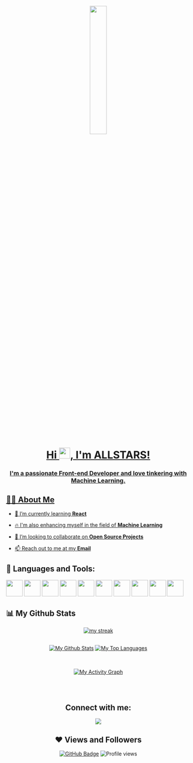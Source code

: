 <a href="#"><p align = "center"><img align = "middle" width="30%" height="auto" src="https://steamuserimages-a.akamaihd.net/ugc/910156967348138382/E4A8A3FAA9388A67BD3DC2CCD77216B21280A7A1/?imw=5000&imh=5000&ima=fit&impolicy=Letterbox&imcolor=%23000000&letterbox=false"></p>

<h1 align="center">Hi <img src="https://raw.githubusercontent.com/MartinHeinz/MartinHeinz/master/wave.gif" width="30px">, I'm ALLSTARS!
<h3 align="center">I'm a passionate Front-end Developer and love tinkering with Machine Learning.</h3>

 ## 🙋‍♂️ About Me


- 🌱 I’m currently learning **React**
 
- 🔥 I'm also enhancing myself in the field of **Machine Learning**

- 👯 I’m looking to collaborate on **Open Source Projects** 

- 📫 Reach out to me at my **[Email](shubhgaur.cse24@jecrc.ac.in)**
 
## 🚀 Languages and Tools:

<p align="left"> 
   <img src="https://img.icons8.com/color/96/000000/python--v1.png" width=45 height=45></img>
   <img src="https://img.icons8.com/color/96/000000/javascript.png" width=45 height=45></img>
   <img src="https://img.icons8.com/color/96/000000/c-plus-plus-logo.png" width=45 height=45></img>
   <img src="https://img.icons8.com/color/96/000000/c-programming.png" width=45 height=45></img>
   <img src="https://img.icons8.com/color/96/000000/html-5.png" width=45 height=45></img>
   <img src="https://img.icons8.com/plasticine/100/000000/react.png" width=45 height=45></img>
   <img src="https://img.icons8.com/color/96/000000/mysql-logo.png" width=45 height=45></img>
   <img src="https://img.icons8.com/color/96/000000/git.png" width=45 height=45></img>
   <img src="https://img.icons8.com/material-outlined/96/ffffff/github.png" width=45 height=45></img>
   <img src="https://img.icons8.com/color/96/000000/latex.png" width=45 height=45></img>
</p>
 
## 📊 My Github Stats
 
<p align="center">
    <a href="https://github.com/sratslla/github-readme-streak-stats">
        <img title="🔥 Get streak stats for your profile at git.io/streak-stats" alt="my streak" src="https://github-readme-streak-stats.herokuapp.com/?user=sratslla&theme=black-ice&hide_border=true&stroke=0000&background=060A0CD0"/>
    </a>
</p>
 
<div align="center">


  <br/>
    <a href="https://github.com/sratslla/github-readme-stats"><img alt="My Github Stats" src="https://github-readme-stats.vercel.app/api?username=sratslla&show_icons=true&count_private=true&theme=react&hide_border=true&bg_color=0D1117" /></a>
  <a href="https://github.com/sratslla/github-readme-stats"><img alt="My Top Languages" src="https://github-readme-stats.vercel.app/api/top-langs/?username=sratslla&langs_count=8&count_private=true&layout=compact&theme=react&hide_border=true&bg_color=0D1117" /></a>
  <br/>
<!--   <b>Note:</b> Top languages is only a metric of the languages my public code consists of and doesn't reflect experience or skill level. -->


<br/>
<br/>

<a href="https://github.com/sratslla/github-readme-activity-graph"><img alt="My Activity Graph" src="https://activity-graph.herokuapp.com/graph?username=sratslla&bg_color=0D1117&color=5BCDEC&line=5BCDEC&point=FFFFFF&hide_border=true" /></a>
 
<br/>
<br/>

## Connect with me:
<p align="left">

<a href = "https://www.linkedin.com/in/shubh-gaur-b93717224/"><img src="https://img.icons8.com/fluent/48/000000/linkedin.png"/></a>


</p>
 
## ❤ Views and Followers
<a href="https://github.com/sratslla?tab=followers"><img src="https://img.shields.io/github/followers/sratslla?label=Followers&style=social" alt="GitHub Badge"></a>   ![Profile views](https://gpvc.arturio.dev/sratslla)
